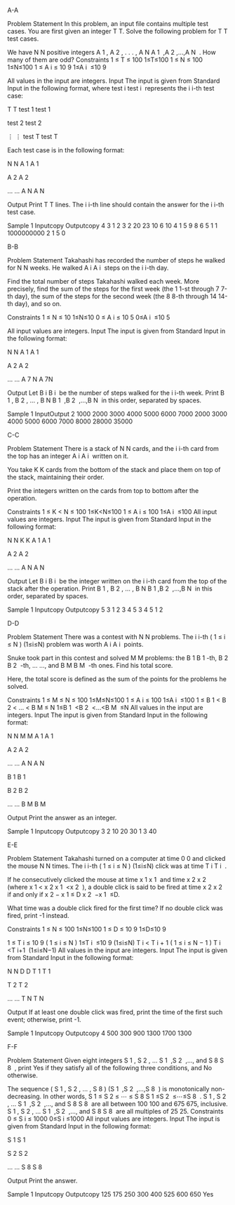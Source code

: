 A-A

Problem Statement
In this problem, an input file contains multiple test cases.
You are first given an integer 
T
T. Solve the following problem for 
T
T test cases.

We have 
N
N positive integers 
A
1
,
A
2
,
.
.
.
,
A
N
A 
1
​
 ,A 
2
​
 ,...,A 
N
​
 . How many of them are odd?
Constraints
1
≤
T
≤
100
1≤T≤100
1
≤
N
≤
100
1≤N≤100
1
≤
A
i
≤
10
9
1≤A 
i
​
 ≤10 
9
 
All values in the input are integers.
Input
The input is given from Standard Input in the following format, where 
test
i
test 
i
​
  represents the 
i
i-th test case:

T
T
test
1
test 
1
​
 
test
2
test 
2
​
 
⋮
⋮
test
T
test 
T
​
 
Each test case is in the following format:

N
N
A
1
A 
1
​
  
A
2
A 
2
​
  
…
… 
A
N
A 
N
​
 
Output
Print 
T
T lines. The 
i
i-th line should contain the answer for the 
i
i-th test case.

Sample 1
Inputcopy	Outputcopy
4
3
1 2 3
2
20 23
10
6 10 4 1 5 9 8 6 5 1
1
1000000000
2
1
5
0


B-B

Problem Statement
Takahashi has recorded the number of steps he walked for 
N
N weeks. He walked 
A
i
A 
i
​
  steps on the 
i
i-th day.

Find the total number of steps Takahashi walked each week.
More precisely, find the sum of the steps for the first week (the 
1
1-st through 
7
7-th day), the sum of the steps for the second week (the 
8
8-th through 
14
14-th day), and so on.

Constraints
1
≤
N
≤
10
1≤N≤10
0
≤
A
i
≤
10
5
0≤A 
i
​
 ≤10 
5
 
All input values are integers.
Input
The input is given from Standard Input in the following format:

N
N
A
1
A 
1
​
  
A
2
A 
2
​
  
…
… 
A
7
N
A 
7N
​
 
Output
Let 
B
i
B 
i
​
  be the number of steps walked for the 
i
i-th week. Print 
B
1
,
B
2
,
…
,
B
N
B 
1
​
 ,B 
2
​
 ,…,B 
N
​
  in this order, separated by spaces.

Sample 1
InputOutput
2
1000 2000 3000 4000 5000 6000 7000 2000 3000 4000 5000 6000 7000 8000
28000 35000

C-C

Problem Statement
There is a stack of 
N
N cards, and the 
i
i-th card from the top has an integer 
A
i
A 
i
​
  written on it.

You take 
K
K cards from the bottom of the stack and place them on top of the stack, maintaining their order.

Print the integers written on the cards from top to bottom after the operation.

Constraints
1
≤
K
<
N
≤
100
1≤K<N≤100
1
≤
A
i
≤
100
1≤A 
i
​
 ≤100
All input values are integers.
Input
The input is given from Standard Input in the following format:

N
N 
K
K
A
1
A 
1
​
  
A
2
A 
2
​
  
…
… 
A
N
A 
N
​
 
Output
Let 
B
i
B 
i
​
  be the integer written on the 
i
i-th card from the top of the stack after the operation. Print 
B
1
,
B
2
,
…
,
B
N
B 
1
​
 ,B 
2
​
 ,…,B 
N
​
  in this order, separated by spaces.

Sample 1
Inputcopy	Outputcopy
5 3
1 2 3 4 5
3 4 5 1 2

D-D

Problem Statement
There was a contest with 
N
N problems. The 
i
i-th 
(
1
≤
i
≤
N
)
(1≤i≤N) problem was worth 
A
i
A 
i
​
  points.

Snuke took part in this contest and solved 
M
M problems: the 
B
1
B 
1
​
 -th, 
B
2
B 
2
​
 -th, 
…
…, and 
B
M
B 
M
​
 -th ones. Find his total score.

Here, the total score is defined as the sum of the points for the problems he solved.

Constraints
1
≤
M
≤
N
≤
100
1≤M≤N≤100
1
≤
A
i
≤
100
1≤A 
i
​
 ≤100
1
≤
B
1
<
B
2
<
…
<
B
M
≤
N
1≤B 
1
​
 <B 
2
​
 <…<B 
M
​
 ≤N
All values in the input are integers.
Input
The input is given from Standard Input in the following format:

N
N 
M
M
A
1
A 
1
​
  
A
2
A 
2
​
  
…
… 
A
N
A 
N
​
 
B
1
B 
1
​
  
B
2
B 
2
​
  
…
… 
B
M
B 
M
​
 
Output
Print the answer as an integer.

Sample 1
Inputcopy	Outputcopy
3 2
10 20 30
1 3
40

E-E

Problem Statement
Takahashi turned on a computer at time 
0
0 and clicked the mouse 
N
N times. The 
i
i-th 
(
1
≤
i
≤
N
)
(1≤i≤N) click was at time 
T
i
T 
i
​
 .

If he consecutively clicked the mouse at time 
x
1
x 
1
​
  and time 
x
2
x 
2
​
  (where 
x
1
<
x
2
x 
1
​
 <x 
2
​
 ), a double click is said to be fired at time 
x
2
x 
2
​
  if and only if 
x
2
−
x
1
≤
D
x 
2
​
 −x 
1
​
 ≤D.

What time was a double click fired for the first time? If no double click was fired, print -1 instead.

Constraints
1
≤
N
≤
100
1≤N≤100
1
≤
D
≤
10
9
1≤D≤10 
9
 
1
≤
T
i
≤
10
9
(
1
≤
i
≤
N
)
1≤T 
i
​
 ≤10 
9
 (1≤i≤N)
T
i
<
T
i
+
1
(
1
≤
i
≤
N
−
1
)
T 
i
​
 <T 
i+1
​
 (1≤i≤N−1)
All values in the input are integers.
Input
The input is given from Standard Input in the following format:

N
N 
D
D
T
1
T 
1
​
  
T
2
T 
2
​
  
…
… 
T
N
T 
N
​
 
Output
If at least one double click was fired, print the time of the first such event; otherwise, print -1.

Sample 1
Inputcopy	Outputcopy
4 500
300 900 1300 1700
1300

F-F

Problem Statement
Given eight integers 
S
1
,
S
2
,
…
S 
1
​
 ,S 
2
​
 ,…, and 
S
8
S 
8
​
 , print Yes if they satisfy all of the following three conditions, and No otherwise.

The sequence 
(
S
1
,
S
2
,
…
,
S
8
)
(S 
1
​
 ,S 
2
​
 ,…,S 
8
​
 ) is monotonically non-decreasing. In other words, 
S
1
≤
S
2
≤
⋯
≤
S
8
S 
1
​
 ≤S 
2
​
 ≤⋯≤S 
8
​
 .
S
1
,
S
2
,
…
S 
1
​
 ,S 
2
​
 ,…, and 
S
8
S 
8
​
  are all between 
100
100 and 
675
675, inclusive.
S
1
,
S
2
,
…
S 
1
​
 ,S 
2
​
 ,…, and 
S
8
S 
8
​
  are all multiples of 
25
25.
Constraints
0
≤
S
i
≤
1000
0≤S 
i
​
 ≤1000
All input values are integers.
Input
The input is given from Standard Input in the following format:

S
1
S 
1
​
  
S
2
S 
2
​
  
…
… 
S
8
S 
8
​
 
Output
Print the answer.

Sample 1
Inputcopy	Outputcopy
125 175 250 300 400 525 600 650
Yes
